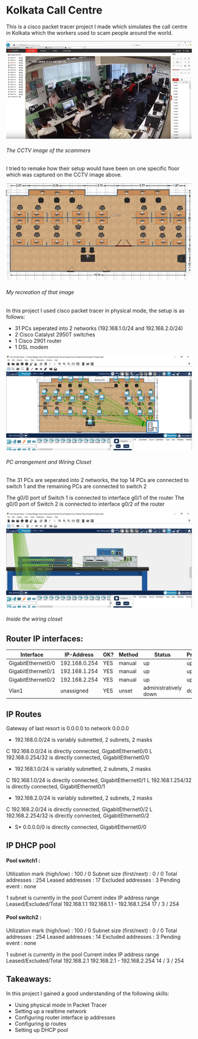 # Kolkata Call Centre

This is a cisco packet tracer project I made which simulates the call centre in Kolkata which the workers used to scam people around the world.

![Alt text](./Scammer%20Room.jpg "Scammer Room")
###### The CCTV image of the scammers

I tried to remake how their setup would have been on one specific floor which was captured on the CCTV image above.

![Alt text](./Scammer%20design.png "Reegan's design")
###### My recreation of that image

In this project I used cisco packet tracer in physical mode, the setup is as follows:

- 31 PCs seperated into 2 networks
(192.168.1.0/24 and 192.168.2.0/24)
- 2 Cisco Catalyst 2950T switches
- 1 Cisco 2901 router
- 1 DSL modem

![Alt text](./Packet%20Tracer.png "Packet Tracer")
###### PC arrangement and Wiring Closet

The 31 PCs are seperated into 2 networks, the top 14 PCs are connected to switch 1 and the remaining PCs are connected to switch 2

The g0/0 port of Switch 1 is connected to interface g0/1 of the router
The g0/0 port of Switch 2 is connected to interface g0/2 of the router

![Alt text](./Wiring%20Closet.png "Wiring Closet")
###### Inside the wiring closet

## Router IP interfaces:
Interface | IP-Address | OK? | Method | Status | Protocol
--- | --- | --- | --- | --- | ---
GigabitEthernet0/0 | 192.168.0.254 | YES | manual | up | up 
GigabitEthernet0/1 | 192.168.1.254 | YES | manual | up | up 
GigabitEthernet0/2 | 192.168.2.254 | YES | manual | up | up 
Vlan1 | unassigned | YES | unset | administratively down | down

## IP Routes
Gateway of last resort is 0.0.0.0 to network 0.0.0.0

- 192.168.0.0/24 is variably subnetted, 2 subnets, 2 masks

C       192.168.0.0/24 is directly connected, GigabitEthernet0/0
L       192.168.0.254/32 is directly connected, GigabitEthernet0/0

- 192.168.1.0/24 is variably subnetted, 2 subnets, 2 masks

C       192.168.1.0/24 is directly connected, GigabitEthernet0/1
L       192.168.1.254/32 is directly connected, GigabitEthernet0/1

- 192.168.2.0/24 is variably subnetted, 2 subnets, 2 masks

C       192.168.2.0/24 is directly connected, GigabitEthernet0/2
L       192.168.2.254/32 is directly connected, GigabitEthernet0/2

- S*   0.0.0.0/0 is directly connected, GigabitEthernet0/0

## IP DHCP pool
#### Pool switch1 :
 Utilization mark (high/low)    : 100 / 0
 Subnet size (first/next)       : 0 / 0 
 Total addresses                : 254
 Leased addresses               : 17
 Excluded addresses             : 3
 Pending event                  : none

 1 subnet is currently in the pool
 Current index        IP address range                    Leased/Excluded/Total
 192.168.1.1          192.168.1.1      - 192.168.1.254     17   / 3     / 254

#### Pool switch2 :
 Utilization mark (high/low)    : 100 / 0
 Subnet size (first/next)       : 0 / 0 
 Total addresses                : 254
 Leased addresses               : 14
 Excluded addresses             : 3
 Pending event                  : none

 1 subnet is currently in the pool
 Current index        IP address range                    Leased/Excluded/Total
 192.168.2.1          192.168.2.1      - 192.168.2.254     14   / 3     / 254

 ## Takeaways:
 In this project I gained a good understanding of the following skills:

 - Using physical mode in Packet Tracer
 - Setting up a realtime network
 - Configuring router interface ip addresses
 - Configuring ip routes
 - Setting up DHCP pool